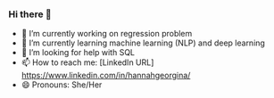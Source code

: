 ### Hi there 👋

- 🔭 I’m currently working on regression problem
- 🌱 I’m currently learning machine learning (NLP) and deep learning
- 🤔 I’m looking for help with SQL
- 📫 How to reach me: [LinkedIn URL] https://www.linkedin.com/in/hannahgeorgina/
- 😄 Pronouns: She/Her

